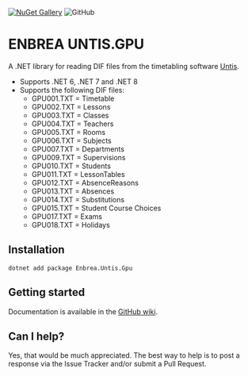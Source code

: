 [![NuGet Gallery](https://img.shields.io/badge/NuGet%20Gallery-enbrea.untis.gpu-blue.svg)](https://www.nuget.org/packages/Enbrea.Untis.Gpu/)
![GitHub](https://img.shields.io/github/license/enbrea/enbrea.untis.gpu)

# ENBREA UNTIS.GPU

A .NET library for reading DIF files from the timetabling software [Untis](https://www.untis.at/en). 

+ Supports .NET 6, .NET 7 and .NET 8
+ Supports the following DIF files:
  + GPU001.TXT = Timetable
  + GPU002.TXT = Lessons
  + GPU003.TXT = Classes
  + GPU004.TXT = Teachers
  + GPU005.TXT = Rooms
  + GPU006.TXT = Subjects
  + GPU007.TXT = Departments
  + GPU009.TXT = Supervisions
  + GPU010.TXT = Students
  + GPU011.TXT = LessonTables
  + GPU012.TXT = AbsenceReasons
  + GPU013.TXT = Absences
  + GPU014.TXT = Substitutions
  + GPU015.TXT = Student Course Choices
  + GPU017.TXT = Exams
  + GPU018.TXT = Holidays

## Installation

```
dotnet add package Enbrea.Untis.Gpu
```

## Getting started

Documentation is available in the [GitHub wiki](https://github.com/enbrea/enbrea.untis.gpu/wiki).

## Can I help?

Yes, that would be much appreciated. The best way to help is to post a response via the Issue Tracker and/or submit a Pull Request.

